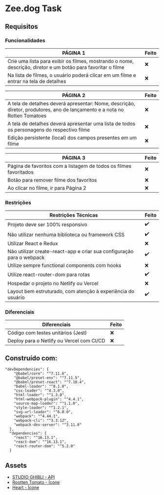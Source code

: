 # Zee.dog Task

## Requisitos 

### Funcionalidades

PÁGINA 1 | Feito
------------ | ------
Crie uma lista para exibir os filmes, mostrando o nome, descrição, diretor e um botão para favoritar o filme | ❌
Na lista de filmes, o usuário poderá clicar em um filme e entrar na tela de detalhes | ❌

PÁGINA 2 | Feito
------------ | ------
A tela de detalhes deverá apresentar: Nome, descrição, diretor, produtores, ano de lançamento e a nota no Rotten Tomatoes | ❌
A tela de detalhes deverá apresentar uma lista de todos os personagens do respectivo filme | ❌
Edição persistente (local) dos campos presentes em um filme | ❌

PÁGINA 3 | Feito
------------ | ------
Página de favoritos com a listagem de todos os filmes favoritados | ❌
Botão para remover filme dos favoritos | ❌
Ao clicar no filme, ir para Página 2 | ❌

### Restrições

Restrições Técnicas | Feito
------------ | ------
Projeto deve ser 100% responsivo | ✔️
Não utilizar nenhuma biblioteca ou framework CSS | ✔️
Utilizar React e Redux | ❌
Não utilizar create-react-app e criar sua configuração para o webpack | ✔️
Utilize sempre functional components com hooks | ❌
Utilize react-router-dom para rotas | ✔️
Hospedar o projeto no Netlify ou Vercel | ❌
Layout bem estruturado, com atenção à experiência do usuário | ✔️

### Diferenciais

Diferenciais | Feito
---------- | ------
Código com testes unitários (Jest) | ❌
Deploy para o Netlify ou Vercel com CI/CD | ❌

## Construído com:

```
"devDependencies": {
    "@babel/core": "^7.11.6",
    "@babel/preset-env": "^7.11.5",
    "@babel/preset-react": "^7.10.4",
    "babel-loader": "^8.1.0",
    "css-loader": "^4.3.0",
    "html-loader": "^1.3.0",
    "html-webpack-plugin": "^4.4.1",
    "source-map-loader": "^1.1.0",
    "style-loader": "^1.2.1",
    "svg-url-loader": "^6.0.0",
    "webpack": "^4.44.1",
    "webpack-cli": "^3.3.12",
    "webpack-dev-server": "^3.11.0"
  },
  "dependencies": {
    "react": "^16.13.1",
    "react-dom": "^16.13.1",
    "react-router-dom": "^5.2.0"
  }
```

## Assets

- [STUDIO GHIBLI - API](https://ghibliapi.herokuapp.com/#) 
- [Rootten Tomato - Ícone](https://commons.wikimedia.org/wiki/File:Rotten_Tomatoes.svg)
- [Heart - Ícone](https://www.flaticon.com/free-icon/like_148836)


